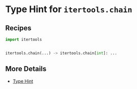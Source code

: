 # Type Hint for `itertools.chain`

## Recipes

```python
import itertools


itertools.chain(...) -> itertools.chain[int]: ...
```

## More Details

- [Type Hint](type_hint)
